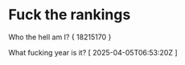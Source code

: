 # Fuck the rankings

Who the hell am I?
{ 18215170 }

What fucking year is it?
[ 2025-04-05T06:53:20Z ]
